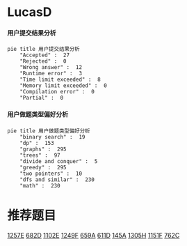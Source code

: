 # LucasD

<!-- tabs:start -->



#### **用户提交结果分析**

```mermaid
pie title 用户提交结果分析
    "Accepted" :  27
    "Rejected" :  0
    "Wrong answer" :  12
    "Runtime error" :  3
    "Time limit exceeded" :  8
    "Memory limit exceeded" :  0
    "Compilation error" :  0
    "Partial" :  0
```

#### **用户做题类型偏好分析**

```mermaid
pie title 用户做题类型偏好分析
    "binary search" :  19
    "dp" :  153
    "graphs" :  295
    "trees" :  97
    "divide and conquer" :  5
    "greedy" :  295
    "two pointers" :  10
    "dfs and similar" :  230
    "math" :  230
```



<!-- tabs:end -->
# 推荐题目
[1257E](https://codeforces.com/contest/1257/problem/E)
[682D](https://codeforces.com/contest/682/problem/D)
[1102E](https://codeforces.com/contest/1102/problem/E)
[1249F](https://codeforces.com/contest/1249/problem/F)
[659A](https://codeforces.com/contest/659/problem/A)
[611D](https://codeforces.com/contest/611/problem/D)
[145A](https://codeforces.com/contest/145/problem/A)
[1305H](https://codeforces.com/contest/1305/problem/H)
[1151F](https://codeforces.com/contest/1151/problem/F)
[762C](https://codeforces.com/contest/762/problem/C)
